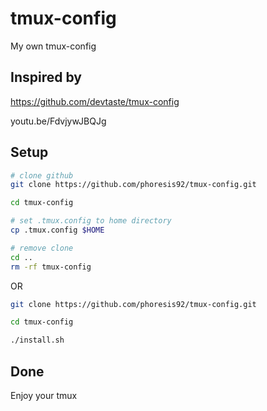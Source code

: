 
# tmux-config

My own tmux-config


## Inspired by

https://github.com/devtaste/tmux-config

youtu.be/FdvjywJBQJg


## Setup

```bash
# clone github
git clone https://github.com/phoresis92/tmux-config.git

cd tmux-config

# set .tmux.config to home directory
cp .tmux.config $HOME

# remove clone 
cd ..
rm -rf tmux-config
```

OR

```bash
git clone https://github.com/phoresis92/tmux-config.git

cd tmux-config

./install.sh
```


## Done

Enjoy your tmux
